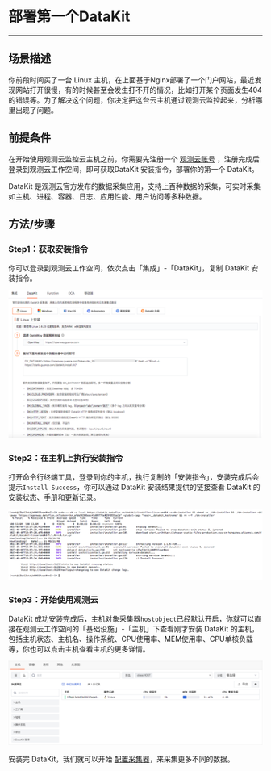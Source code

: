 # 部署第一个DataKit
---

## 场景描述

你前段时间买了一台 Linux 主机，在上面基于Nginx部署了一个门户网站，最近发现网站打开很慢，有的时候甚至会发生打不开的情况，比如打开某个页面发生404的错误等。为了解决这个问题，你决定把这台云主机通过观测云监控起来，分析哪里出现了问题。

## 前提条件

在开始使用观测云监控云主机之前，你需要先注册一个 [观测云账号](https://auth.guance.com/register?channel=帮助文档) ，注册完成后登录到观测云工作空间，即可获取DataKit 安装指令，部署你的第一个 DataKit。

DataKit 是观测云官方发布的数据采集应用，支持上百种数据的采集，可实时采集如主机、进程、容器、日志、应用性能、用户访问等多种数据。

## 方法/步骤

### Step1：获取安装指令

你可以登录到观测云工作空间，依次点击「集成」-「DataKit」，复制 DataKit 安装指令。

![](../img/datakit.png)

### Step2：在主机上执行安装指令

打开命令行终端工具，登录到你的主机，执行复制的「安装指令」，安装完成后会提示`Install Success`，你可以通过 DataKit 安装结果提供的链接查看 DataKit 的安装状态、手册和更新记录。

![](../img/a2.png)

### Step3：开始使用观测云

DataKit 成功安装完成后，主机对象采集器`hostobject`已经默认开启，你就可以直接在观测云工作空间的「基础设施」-「主机」下查看刚才安装 DataKit 的主机，包括主机状态、主机名、操作系统、CPU使用率、MEM使用率、CPU单核负载等，你也可以点击主机查看主机的更多详情。

![](../img/a1.png)

安装完 DataKit，我们就可以开始 [配置采集器](configure-datakit.md)，来采集更多不同的数据。